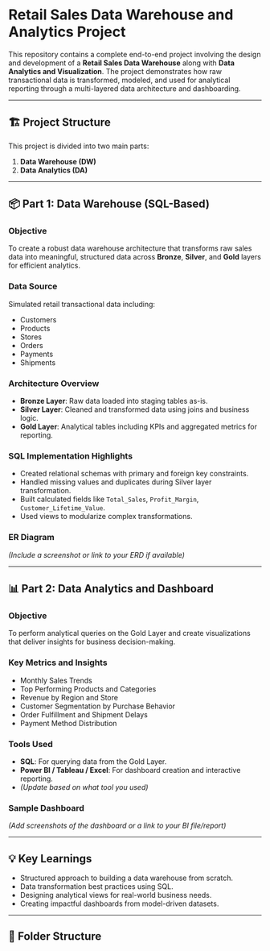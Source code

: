 # Retail Sales Data Warehouse and Analytics Project

This repository contains a complete end-to-end project involving the design and development of a **Retail Sales Data Warehouse** along with **Data Analytics and Visualization**. The project demonstrates how raw transactional data is transformed, modeled, and used for analytical reporting through a multi-layered data architecture and dashboarding.

---

## 🏗️ Project Structure

This project is divided into two main parts:

1. **Data Warehouse (DW)**
2. **Data Analytics (DA)**

---

## 📦 Part 1: Data Warehouse (SQL-Based)

### Objective

To create a robust data warehouse architecture that transforms raw sales data into meaningful, structured data across **Bronze**, **Silver**, and **Gold** layers for efficient analytics.

### Data Source

Simulated retail transactional data including:
- Customers
- Products
- Stores
- Orders
- Payments
- Shipments

### Architecture Overview

- **Bronze Layer**: Raw data loaded into staging tables as-is.
- **Silver Layer**: Cleaned and transformed data using joins and business logic.
- **Gold Layer**: Analytical tables including KPIs and aggregated metrics for reporting.

### SQL Implementation Highlights

- Created relational schemas with primary and foreign key constraints.
- Handled missing values and duplicates during Silver layer transformation.
- Built calculated fields like `Total_Sales`, `Profit_Margin`, `Customer_Lifetime_Value`.
- Used views to modularize complex transformations.

### ER Diagram

*(Include a screenshot or link to your ERD if available)*

---

## 📊 Part 2: Data Analytics and Dashboard

### Objective

To perform analytical queries on the Gold Layer and create visualizations that deliver insights for business decision-making.

### Key Metrics and Insights

- Monthly Sales Trends
- Top Performing Products and Categories
- Revenue by Region and Store
- Customer Segmentation by Purchase Behavior
- Order Fulfillment and Shipment Delays
- Payment Method Distribution

### Tools Used

- **SQL**: For querying data from the Gold Layer.
- **Power BI / Tableau / Excel**: For dashboard creation and interactive reporting.
- *(Update based on what tool you used)*

### Sample Dashboard

*(Add screenshots of the dashboard or a link to your BI file/report)*

---

## 💡 Key Learnings

- Structured approach to building a data warehouse from scratch.
- Data transformation best practices using SQL.
- Designing analytical views for real-world business needs.
- Creating impactful dashboards from model-driven datasets.

---

## 📁 Folder Structure

